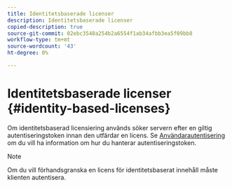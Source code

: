 ```yaml
---
title: Identitetsbaserade licenser
description: Identitetsbaserade licenser
copied-description: true
source-git-commit: 02ebc3548a254b2a6554f1ab34afbb3ea5f09bb8
workflow-type: tm+mt
source-wordcount: '43'
ht-degree: 0%

---
```


# Identitetsbaserade licenser {#identity-based-licenses}

Om identitetsbaserad licensiering används söker servern efter en giltig autentiseringstoken innan den utfärdar en licens. Se [Användarautentisering](../../../aaxs-protecting-content/content-introduction/content-usage-rules/content-authentication/content-user-authentication.md) om du vill ha information om hur du hanterar autentiseringstoken.

>[!NOTE]
>
>Om du vill förhandsgranska en licens för identitetsbaserat innehåll måste klienten autentisera.
